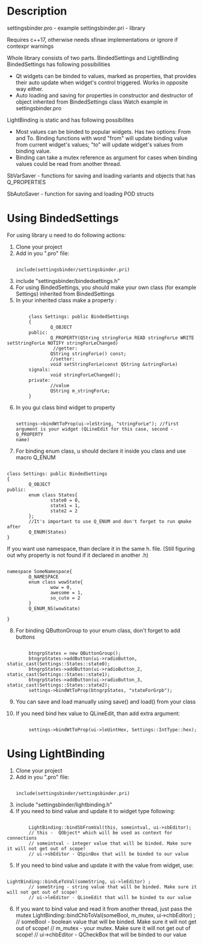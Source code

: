 # Description
settingsbinder.pro - example
settingsbinder.pri - library

Requires c++17, otherwise needs sfinae implementations or ignore if contexpr warnings

Whole library consists of two parts. BindedSettings and LightBinding    
BindedSettings has following possibilities
* Qt widgets can be binded to values, marked as properties, that provides their auto update when widget's control triggered. Works in opposite way either.
* Auto loading and saving for properties in constructor and destructor of object inherited from BindedSettings class
Watch example in settingsbinder.pro

LightBinding is static and has following possibilites 
* Most values can be binded to popular widgets. Has two options: From and To. Binding functions with word "from" will update binding value from current widget's values; "to" will update widget's values from binding value.
* Binding can take a mutex reference as argument for cases when binding values could be read from another thread.

SbVarSaver - functions for saving and loading variants and objects that has Q_PROPERTIES

SbAutoSaver - function for saving and loading POD structs

# Using BindedSettings
For using library u need to do following actions:
1. Clone your project
2. Add in you ".pro" file:
        <pre><code>
        include(settingsbinder/settingsbinder.pri)
        </code></pre>
3. include "settingsbinder/bindedsettings.h"
4. For using BindedSettings, you should make your own class (for example Settings) inherited from BindedSettings
5. In your inherited class make a property :
<pre><code>
        class Settings: public BindedSettings
        {
                Q_OBJECT
        public:
                Q_PROPERTY(QString stringForLe READ stringForLe WRITE setStringForLe NOTIFY stringForLeChanged)
                 //getter:
                QString stringForLe() const;
                //setter:
                void setStringForLe(const QString &stringForLe)
        signals:
                void stringForLeChanged(); 
        private:
                //value
                QString m_stringForLe;				
        }
</code></pre>


6. In you gui class bind widget to property
        <pre><code>
                settings->bindWtToProp(ui->leString, "stringForLe");
                        //first argument is your widget (QLineEdit for this case, second - Q_PROPERTY name)
        </code></pre>
7. For binding enum class, u should declare it inside you class and use macro Q_ENUM
<pre><code>
class Settings: public BindedSettings
{
        Q_OBJECT
public:
        enum class States{
                state0 = 0,
                state1 = 1,
                state2 = 2
        };
        //It's important to use Q_ENUM and don't forget to run qmake after
        Q_ENUM(States)											
}
</code></pre>
If you want use namespace, than declare it in the same h. file. (Still figuring out why property is not found if it declared in another .h)
<pre><code>
namespace SomeNamespace{
        Q_NAMESPACE
        enum class wowState{
                wow = 0,
                awesome = 1,
                so_cute = 2			
        }
        Q_ENUM_NS(wowState)

}
</code></pre>

8. For binding QButtonGroup to your enum class, don't forget to add buttons
<pre><code>
        btngrpStates = new QButtonGroup();							
        btngrpStates->addButton(ui->radioButton, static_cast<int>(Settings::States::state0);           		
        btngrpStates->addButton(ui->radioButton_2, static_cast<int>(Settings::States::state1);          
        btngrpStates->addButton(ui->radioButton_3, static_cast<int>(Settings::States::state2);    			
        settings->bindWtToProp(btngrpStates, "stateForGrpb");			
</code></pre>

9. You can save and load manually using save() and load() from your class

10. If you need bind hex value to QLineEdit, than add extra argument:
<pre><code>
        settings->bindWtToProp(ui->leUintHex, Settings::IntType::hex);
</code></pre>

# Using LightBinding
1. Clone your project
2. Add in you ".pro" file:
        <pre><code>
        include(settingsbinder/settingsbinder.pri)
        </code></pre>
3. include "settingsbinder/lightbinding.h"
4. If you need to bind value and update it to widget type following:
<pre><code>
        LightBinding::bindSbFromVal(this, someintval, ui->sbEditor);
        // this -  QObject* which will be used as context for connections
        // someintval - integer value that will be binded. Make sure it will not get out of scope!
        // ui->sbEditor - QSpinBox that will be binded to our value	
</code></pre>
5. If you need to bind value and update it with the value from widget, use: 
<pre><code>
LightBinding::bindLeToVal(someString, ui->leEditor) ;
        // someString - string value that will be binded. Make sure it will not get out of scope!
        // ui->leEditor - QLineEdit that will be binded to our value
</code></pre>
6. If you want to bind value and read it from another thread, just pass the mutex
LightBinding::bindChbToVal(someBool, m_mutex, ui->chbEditor) ;
        // someBool - boolean value that will be binded. Make sure it will not get out of scope!
        // m_mutex - your mutex. Make sure it will not get out of scope!
        // ui->chbEditor - QCheckBox that will be binded to our value
</code></pre>


